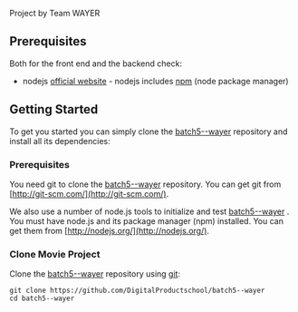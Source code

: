 Project by Team WAYER

## Prerequisites

Both for the front end and the backend check:

* nodejs [official website](https://nodejs.org/en/) - nodejs includes [npm](https://www.npmjs.com/) (node package manager)

## Getting Started

To get you started you can simply clone the [batch5--wayer](https://github.com/DigitalProductschool/batch5--wayer) repository and install all its dependencies:

### Prerequisites

You need git to clone the [batch5--wayer](https://github.com/DigitalProductschool/batch5--wayer) repository. You can get git from [http://git-scm.com/](http://git-scm.com/).

We also use a number of node.js tools to initialize and test [batch5--wayer](https://github.com/DigitalProductschool/batch5--wayer) . You must have node.js and its package manager (npm) installed.  You can get them from [http://nodejs.org/](http://nodejs.org/).

### Clone Movie Project

Clone the [batch5--wayer](https://github.com/DigitalProductschool/batch5--wayer) repository using [git](http://git-scm.com/):

```
git clone https://github.com/DigitalProductschool/batch5--wayer
cd batch5--wayer
```
